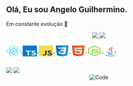 ## Olá, Eu sou Angelo Guilhermino.
   Em constante evolução 🚀

<div align="center">
  <a href="https://github.com/0Guilhermino">
  <img height="160em" src="https://github-readme-stats.vercel.app/api?username=0guilhermino&show_icons=true&theme=tokyonight&include_all_commits=true&count_private=true"/>
  <img height="160em" src="https://github-readme-stats.vercel.app/api/top-langs/?username=0guilhermino&layout=compact&langs_count=7&theme=tokyonight"/>
</div>
<div style="display: inline_block"><br>
  <img align="center" alt="Anjo-React" height="30" width="40" src="https://raw.githubusercontent.com/devicons/devicon/master/icons/react/react-original.svg">
  <img align="center" alt="Anjo-Ts" height="30" width="40" src="https://raw.githubusercontent.com/devicons/devicon/master/icons/typescript/typescript-plain.svg">
  <img align="center" alt="Anjo-Js" height="30" width="40" src="https://raw.githubusercontent.com/devicons/devicon/master/icons/javascript/javascript-original.svg">
  <img align="center" alt="Anjo-CSS" height="30" width="40" src="https://raw.githubusercontent.com/devicons/devicon/master/icons/css3/css3-original.svg">
  <img align="center" alt="Anjo-HTML" height="30" width="40" src="https://raw.githubusercontent.com/devicons/devicon/master/icons/html5/html5-original.svg">
  <img align="center" alt="Anjo-Java" height="30" width="40" src="https://raw.githubusercontent.com/devicons/devicon/master/icons/nodejs/nodejs-original.svg">
  <img align="center" alt="Anjo-Java" height="30" width="40" src="https://raw.githubusercontent.com/devicons/devicon/master/icons/java/java-original.svg">
 </div>
   
  ##
 
<div> 
  <a href = "mailto:angeloguilhermino@gmail.com"><img src="https://img.shields.io/badge/-Gmail-%23333?style=for-the-badge&logo=gmail&logoColor=white" target="_blank"></a>
  <a href="https://www.linkedin.com/in/angelo-guilhermino-736291109/" target="_blank"><img src="https://img.shields.io/badge/-LinkedIn-%230077B5?style=for-the-badge&logo=linkedin&logoColor=white" target="_blank"></a> 
  <div align="center" dir="auto">
    <img align="certer" alt="Code" height="240" width="300" src="https://media1.giphy.com/media/VTtANKl0beDFQRLDTh/giphy.gif?cid=ecf05e47didutnfs25im7931rs0cl0jehl6v0jhh34epog5g&rid=giphy.gif&ct=g" data-canonical-src="https://c.tenor.com/4fAS3R0nMa8AAAAi/akuma-gouki.gif" style="max-width: 100%;">
</div>

